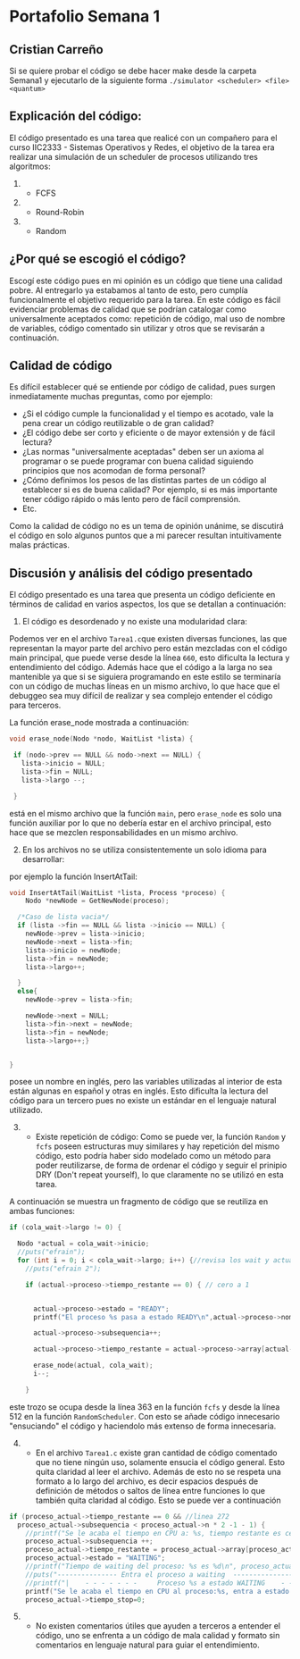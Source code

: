 # Portafolio Semana 1

## Cristian Carreño


Si se quiere probar el código se debe hacer make desde la carpeta Semana1 y ejecutarlo de la siguiente forma `./simulator <scheduler> <file> <quantum>`

## Explicación del código:

El código presentado es una tarea que realicé con un compañero para el curso IIC2333 - Sistemas Operativos y Redes, el objetivo de la tarea era realizar una simulación de un scheduler de procesos utilizando tres algoritmos:

1. * FCFS

2. * Round-Robin

3. * Random


## ¿Por qué se escogió el código?

Escogí este código pues en mi opinión es un código que tiene una calidad pobre. Al entregarlo ya estabamos al tanto de esto, pero cumplía funcionalmente el objetivo requerido para la tarea. En este código es fácil evidenciar problemas de calidad que se podrían catalogar como universalmente aceptados como: repetición de código, mal uso de nombre de variables, código comentado sin utilizar y otros que se revisarán a continuación.


## Calidad de código

Es difícil establecer qué se entiende por código de calidad, pues surgen inmediatamente muchas preguntas, como por ejemplo:
* ¿Si el código cumple la funcionalidad y el tiempo es acotado, vale la pena crear un código reutilizable o de gran calidad?
* ¿El código debe ser corto y eficiente o de mayor extensión y de fácil lectura?
* ¿Las normas "universalmente aceptadas" deben ser un axioma al programar o se puede programar con buena calidad siguiendo principios que nos acomodan de forma personal?
* ¿Cómo definimos los pesos de las distintas partes de un código al establecer si es de buena calidad? Por ejemplo, si es más importante tener código rápido o más lento pero de fácil comprensión.
* Etc.

Como la calidad de código no es un tema de opinión unánime, se discutirá el código en solo algunos puntos que a mi parecer resultan intuitivamente malas prácticas.

## Discusión y análisis del código presentado

El código presentado es una tarea que presenta un código deficiente en términos de calidad en varios aspectos, los que se detallan a continuación:

1. El código es desordenado y no existe una modularidad clara:

Podemos ver en el archivo `Tarea1.c`que existen diversas funciones, las que representan la mayor parte del archivo pero están mezcladas con el código main principal, que puede verse desde la línea `660`, esto dificulta la lectura y entendimiento del código. Además hace que el código a la larga no sea mantenible ya que si se siguiera programando en este estilo se terminaría con un código de muchas líneas en un mismo archivo, lo que hace que el debuggeo sea muy difícil de realizar y sea complejo entender el código para terceros.

La función erase_node mostrada a continuación:

 ```c
void erase_node(Nodo *nodo, WaitList *lista) {

  if (nodo->prev == NULL && nodo->next == NULL) {
    lista->inicio = NULL;
    lista->fin = NULL;
    lista->largo --;

  }
```
está en el mismo archivo que la función `main`, pero `erase_node` es solo una función auxiliar por lo que no debería estar en el archivo principal, esto hace que se mezclen responsabilidades en un mismo archivo.

2. En los archivos no se utiliza consistentemente un solo idioma para desarrollar:

por ejemplo la función InsertAtTail:

```c
void InsertAtTail(WaitList *lista, Process *proceso) {
	Nodo *newNode = GetNewNode(proceso);

  /*Caso de lista vacia*/
  if (lista ->fin == NULL && lista ->inicio == NULL) {
    newNode->prev = lista->inicio;
    newNode->next = lista->fin;
    lista->inicio = newNode;
    lista->fin = newNode;
    lista->largo++;

  }
  else{
    newNode->prev = lista->fin;

    newNode->next = NULL;
    lista->fin->next = newNode;
    lista->fin = newNode;
    lista->largo++;}


}
```
posee un nombre en inglés, pero las variables utilizadas al interior de esta están algunas en español y otras en inglés. Esto dificulta la lectura del código para un tercero pues no existe un estándar en el lenguaje natural utilizado.

3. * Existe repetición de código: Como se puede ver, la función `Random` y `fcfs` poseen estructuras muy similares y hay repetición del mismo código, esto podría haber sido modelado como un método para poder reutilizarse, de forma de ordenar el código y seguir el prinipio DRY (Don't repeat yourself), lo que claramente no se utilizó en esta tarea.

A continuación se muestra un fragmento de código que se reutiliza en ambas funciones:

```c
if (cola_wait->largo != 0) {

  Nodo *actual = cola_wait->inicio;
  //puts("efrain");
  for (int i = 0; i < cola_wait->largo; i++) {//revisa los wait y actualiza los tiempos
    //puts("efrain 2");

    if (actual->proceso->tiempo_restante == 0) { // cero a 1


      actual->proceso->estado = "READY";
      printf("El proceso %s pasa a estado READY\n",actual->proceso->nombre );

      actual->proceso->subsequencia++;

      actual->proceso->tiempo_restante = actual->proceso->array[actual->proceso->subsequencia];

      erase_node(actual, cola_wait);
      i--;

    }
```
este trozo se ocupa desde la línea 363 en la función `fcfs` y desde la línea 512 en la función `RandomScheduler`. Con esto se añade código innecesario "ensuciando" el código y haciendolo más extenso de forma innecesaria.

4. * En el archivo `Tarea1.c` existe gran cantidad de código comentado que no tiene ningún uso, solamente ensucia el código general. Esto quita claridad al leer el archivo. Además de esto no se respeta una formato a lo largo del archivo, es decir espacios después de definición de métodos o saltos de línea entre funciones lo que también quita claridad al código. Esto se puede ver a continuación

```c
if (proceso_actual->tiempo_restante == 0 && //linea 272
  proceso_actual->subsequencia < proceso_actual->n * 2 -1 - 1) {
    //printf("Se le acaba el tiempo en CPU a: %s, tiempo restante es cero\n", proceso_actual->nombre);
    proceso_actual->subsequencia ++;
    proceso_actual->tiempo_restante = proceso_actual->array[proceso_actual->subsequencia];
    proceso_actual->estado = "WAITING";
    //printf("Tiempo de waiting del proceso: %s es %d\n", proceso_actual->nombre,proceso_actual->tiempo_restante );
    //puts("--------------- Entra el proceso a waiting  ------------------------");
    //printf("|    - - - - - - -     Proceso %s a estado WAITING    - - - - - - -    |\n\n", proceso_actual->nombre);
    printf("Se le acaba el tiempo en CPU al proceso:%s, entra a estado WAITING\n", proceso_actual->nombre);
    proceso_actual->tiempo_stop=0;
```

5. * No existen comentarios útiles que ayuden a terceros a entender el código, uno se enfrenta a un código de mala calidad y formato sin comentarios en lenguaje natural para guiar el entendimiento.
